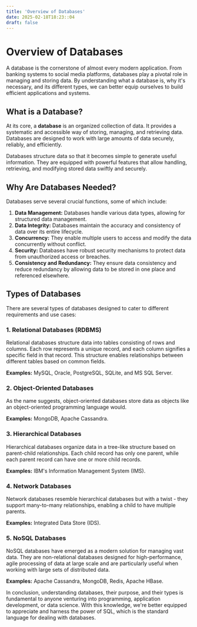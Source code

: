 ```yaml
---
title: 'Overview of Databases'
date: 2025-02-18T18:23::04
draft: false
---
```


# Overview of Databases

A database is the cornerstone of almost every modern application. From banking systems to social media platforms, databases play a pivotal role in managing and storing data. By understanding what a database is, why it's necessary, and its different types, we can better equip ourselves to build efficient applications and systems.

## What is a Database?

At its core, a **database** is an organized collection of data. It provides a systematic and accessible way of storing, managing, and retrieving data. Databases are designed to work with large amounts of data securely, reliably, and efficiently.

Databases structure data so that it becomes simple to generate useful information. They are equipped with powerful features that allow handling, retrieving, and modifying stored data swiftly and securely.

## Why Are Databases Needed?

Databases serve several crucial functions, some of which include:

1. **Data Management:** Databases handle various data types, allowing for structured data management.
2. **Data Integrity:** Databases maintain the accuracy and consistency of data over its entire lifecycle.
3. **Concurrency:** They enable multiple users to access and modify the data concurrently without conflict.
4. **Security:** Databases have robust security mechanisms to protect data from unauthorized access or breaches.
5. **Consistency and Redundancy:** They ensure data consistency and reduce redundancy by allowing data to be stored in one place and referenced elsewhere.

## Types of Databases

There are several types of databases designed to cater to different requirements and use cases:

### 1. Relational Databases (RDBMS)

Relational databases structure data into tables consisting of rows and columns. Each row represents a unique record, and each column signifies a specific field in that record. This structure enables relationships between different tables based on common fields.

**Examples:** MySQL, Oracle, PostgreSQL, SQLite, and MS SQL Server.

### 2. Object-Oriented Databases

As the name suggests, object-oriented databases store data as objects like an object-oriented programming language would.

**Examples:** MongoDB, Apache Cassandra.

### 3. Hierarchical Databases

Hierarchical databases organize data in a tree-like structure based on parent-child relationships. Each child record has only one parent, while each parent record can have one or more child records.

**Examples:** IBM's Information Management System (IMS).

### 4. Network Databases

Network databases resemble hierarchical databases but with a twist - they support many-to-many relationships, enabling a child to have multiple parents.

**Examples:** Integrated Data Store (IDS).

### 5. NoSQL Databases

NoSQL databases have emerged as a modern solution for managing vast data. They are non-relational databases designed for high-performance, agile processing of data at large scale and are particularly useful when working with large sets of distributed data.

**Examples:** Apache Cassandra, MongoDB, Redis, Apache HBase.

In conclusion, understanding databases, their purpose, and their types is fundamental to anyone venturing into programming, application development, or data science. With this knowledge, we're better equipped to appreciate and harness the power of SQL, which is the standard language for dealing with databases.
